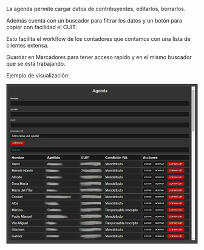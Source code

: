 La agenda permite cargar datos de contribuyentes, editarlos, borrarlos.

Además cuenta con un buscador para filtrar los datos y un botón para copiar con facilidad el CUIT.

Esto facilita el workflow de los contadores que contamos con una lista de clientes extensa. 

Guardar en Marcadores para tener acceso rapido y en el mismo buscador que se está trabajando.

Ejemplo de visualización:

![agenda_example](agenda_example.jpg)